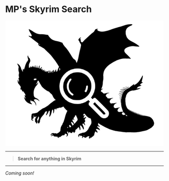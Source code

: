 # **MP's Skyrim Search**

![MP's Skyrim Search](Images/Logo_Small.png)

---

> **Search for anything in Skyrim**

---

_Coming soon!_
